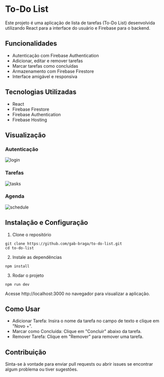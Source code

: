 # To-Do List
Este projeto é uma aplicação de lista de tarefas (To-Do List) desenvolvida utilizando React para a interface do usuário e Firebase para o backend.

## Funcionalidades
* Autenticação com Firebase Authentication
* Adicionar, editar e remover tarefas
* Marcar tarefas como concluídas
* Armazenamento com Firebase Firestore
* Interface amigável e responsiva

## Tecnologias Utilizadas
* React
* Firebase Firestore
* Firebase Authentication
* Firebase Hosting

## Visualização
### Autenticação
![login](https://github.com/user-attachments/assets/9c26f24b-bc77-4e4b-a3a1-23e059f221fa)

### Tarefas
![tasks](https://github.com/user-attachments/assets/e923c147-0f21-422a-b941-96b40d3964c7)

### Agenda
![schedule](https://github.com/user-attachments/assets/eb89a555-b1d2-4002-a27d-597756a22bee)

## Instalação e Configuração
1. Clone o repositório
```
git clone https://github.com/gab-braga/to-do-list.git
cd to-do-list
```
2. Instale as dependências
```
npm install
```
3. Rodar o projeto
```
npm run dev
```
Acesse http://localhost:3000 no navegador para visualizar a aplicação.

## Como Usar
* Adicionar Tarefa: Insira o nome da tarefa no campo de texto e clique em "Novo +".
* Marcar como Concluída: Clique em "Concluir" abaixo da tarefa.
* Remover Tarefa: Clique em "Remover" para remover uma tarefa.

## Contribuição
Sinta-se à vontade para enviar pull requests ou abrir issues se encontrar algum problema ou tiver sugestões.
